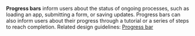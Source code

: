 **Progress bars** inform users about the status of ongoing processes, such as loading an app, submitting a form, or saving updates. Progress bars can also inform users about their progress through a tutorial or a series of steps to reach completion. Related design guidelines: [Progress bar](design-guidelines/usage-and-behavior/progress-bar)
